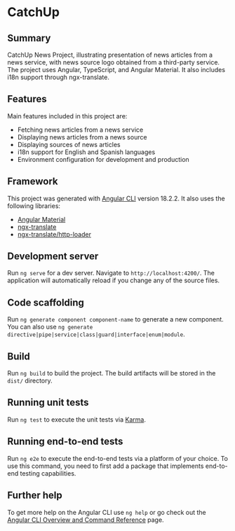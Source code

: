 # CatchUp

## Summary

CatchUp News Project, illustrating presentation of news articles from a news service, with news source logo obtained from a third-party service. The project uses Angular, TypeScript, and Angular Material. It also includes i18n support through ngx-translate.  

## Features

Main features included in this project are:

- Fetching news articles from a news service
- Displaying news articles from a news source
- Displaying sources of news articles
- i18n support for English and Spanish languages
- Environment configuration for development and production

## Framework

This project was generated with [Angular CLI](https://github.com/angular/angular-cli) version 18.2.2.
It also uses the following libraries:
- [Angular Material](https://material.angular.io/)
- [ngx-translate](https://www.npmjs.com/package/@ngx-translate/core)
- [ngx-translate/http-loader](https://www.npmjs.com/package/@ngx-translate/http-loader)

## Development server

Run `ng serve` for a dev server. Navigate to `http://localhost:4200/`. The application will automatically reload if you change any of the source files.

## Code scaffolding

Run `ng generate component component-name` to generate a new component. You can also use `ng generate directive|pipe|service|class|guard|interface|enum|module`.

## Build

Run `ng build` to build the project. The build artifacts will be stored in the `dist/` directory.

## Running unit tests

Run `ng test` to execute the unit tests via [Karma](https://karma-runner.github.io).

## Running end-to-end tests

Run `ng e2e` to execute the end-to-end tests via a platform of your choice. To use this command, you need to first add a package that implements end-to-end testing capabilities.

## Further help

To get more help on the Angular CLI use `ng help` or go check out the [Angular CLI Overview and Command Reference](https://angular.dev/tools/cli) page.
